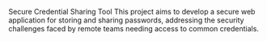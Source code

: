 Secure Credential Sharing Tool
This project aims to develop a secure web application for storing and sharing passwords, addressing the security challenges faced by remote teams needing access to common credentials.
